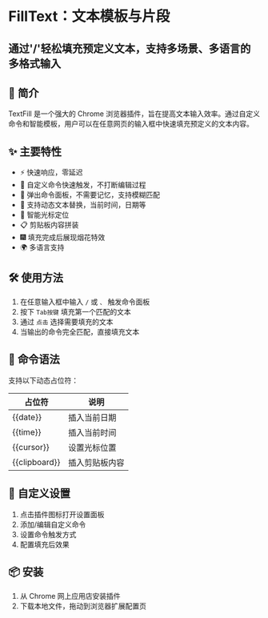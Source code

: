 # FillText：文本模板与片段 
## 通过'/'轻松填充预定义文本，支持多场景、多语言的多格式输入

## 🚀 简介

TextFill 是一个强大的 Chrome 浏览器插件，旨在提高文本输入效率。通过自定义命令和智能模板，用户可以在任意网页的输入框中快速填充预定义的文本内容。

## ✨ 主要特性

- ⚡ 快速响应，零延迟
- 🎯 自定义命令快速触发，不打断编辑过程
- 📖 弹出命令面板，不需要记忆，支持模糊匹配
- 📝 支持动态文本替换，当前时间，日期等
- 🎨 智能光标定位
- 📋 剪贴板内容拼装
- 🎆 填充完成后展现烟花特效
- 🌍 多语言支持


## 🛠️ 使用方法

1. 在任意输入框中输入 `/` 或 `、` 触发命令面板
2. 按下 `Tab按键` 填充第一个匹配的文本
3. 通过 `点击` 选择需要填充的文本
4. 当输出的命令完全匹配，直接填充文本

## 📖 命令语法

支持以下动态占位符：

| 占位符 | 说明 |
|--------|------|
| {{date}} | 插入当前日期 |
| {{time}} | 插入当前时间 |
| {{cursor}} | 设置光标位置 |
| {{clipboard}} | 插入剪贴板内容 |

## 🔧 自定义设置

1. 点击插件图标打开设置面板
2. 添加/编辑自定义命令
3. 设置命令触发方式
4. 配置填充后效果

## 📦 安装

1. 从 Chrome 网上应用店安装插件
2. 下载本地文件，拖动到浏览器扩展配置页
